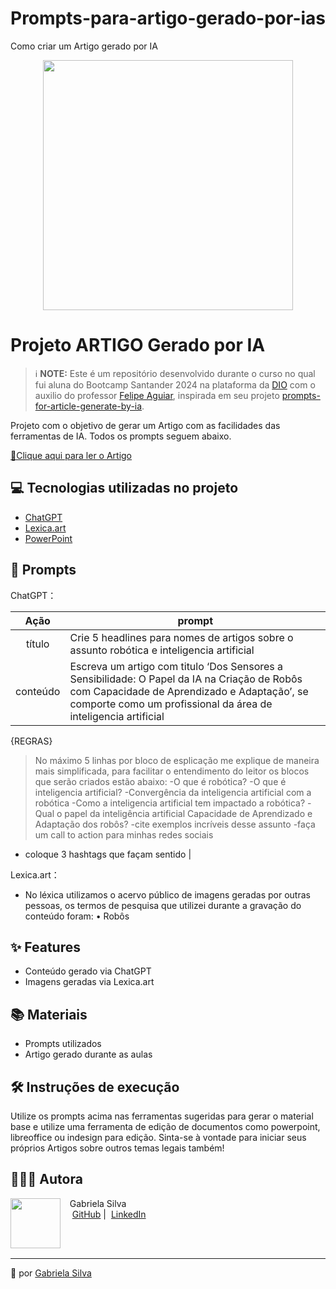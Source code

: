 # Prompts-para-artigo-gerado-por-ias
Como criar um Artigo gerado por IA

<p align="center">
<img 
    src="dkfnoieknf.png"
    width="400"  
/>
</p>

# Projeto ARTIGO Gerado por IA


 > ℹ️ **NOTE:** Este é um repositório desenvolvido durante o curso no qual fui aluna do Bootcamp Santander 2024 na plataforma da [DIO](https://dio.me) com o auxilio do professor [Felipe Aguiar](https://github.com/felipeAguiarCode), inspirada em seu projeto [prompts-for-article-generate-by-ia](https://github.com/felipeAguiarCode/prompts-for-article-generate-by-ia).

Projeto com o objetivo de gerar um Artigo com as facilidades das ferramentas de IA. Todos os prompts seguem abaixo.

<a href="Ebook Redes Neuraus Artificiais.pdf" title="View PDF now"> 📕Clique aqui para ler o Artigo</a>

## 💻 Tecnologias utilizadas no projeto

- [ChatGPT](https://chat.openai.com/) 
- [Lexica.art](https://lexica.art/)
- [PowerPoint](https://www.microsoft.com/en/microsoft-365/powerpoint)

## 🧠 Prompts


ChatGPT：

|   Ação   | prompt                                                                                                                                                                                                                                                                         |
| :------: | ------------------------------------------------------------------------------------------------------------------------------------------------------------------------------------------------------------------------------------------------------------------------------ |
|  título  | Crie 5 headlines para nomes de artigos sobre o assunto robótica e inteligencia artificial                                                        |
| conteúdo | Escreva um artigo com titulo ‘Dos Sensores a Sensibilidade: O Papel da IA na Criação de Robôs com Capacidade de Aprendizado e Adaptação’, se comporte como um profissional da área de inteligencia artificial 

{REGRAS}
>No máximo 5 linhas por bloco de esplicação
>me explique de maneira mais simplificada, para facilitar o entendimento do leitor
>os blocos que serão criados estão abaixo:
-O que é robótica?
-O que é inteligencia artificial?
-Convergência da inteligencia artificial com a robótica
-Como a inteligencia artificial tem impactado a robótica?
-Qual o papel da inteligência artificial Capacidade de Aprendizado e Adaptação dos robôs?
-cite exemplos incríveis desse assunto
-faça um call to action para minhas redes sociais
- coloque 3 hashtags que façam sentido |


Lexica.art：

- No léxica utilizamos o acervo público de imagens geradas por outras pessoas, os termos de pesquisa que utilizei durante a gravação do conteúdo foram:
• Robôs

## ✨ Features

- Conteúdo gerado via ChatGPT
- Imagens geradas via Lexica.art

## 📚 Materiais

- Prompts utilizados
- Artigo gerado durante as aulas

## 🛠️ Instruções de execução

Utilize os prompts acima nas ferramentas sugeridas para gerar o material base e utilize uma ferramenta de edição de documentos como powerpoint, libreoffice ou indesign para edição.
Sinta-se à vontade para iniciar seus próprios Artigos sobre outros temas legais também!

## 👩🏻‍💻 Autora

<p>
    <img 
      align=left 
      margin=10 
      width=80 
      src="https://avatars.githubusercontent.com/u/154382591?s=96&v=4"
    />
    <p>&nbsp&nbsp&nbspGabriela Silva<br>
    &nbsp&nbsp&nbsp
    <a href="https://github.com/SabrinaAll">
    GitHub</a>&nbsp;|&nbsp;
    <a href="https://www.linkedin.com/in/gabriela-silva-alves/">
    LinkedIn</a>
</p>
</p>
<br/><br/>
<p>

---

💜 por [Gabriela Silva](https://github.com/SabrinaAll)

